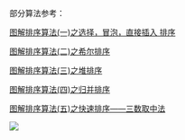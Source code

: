 部分算法参考：

[图解排序算法(一)之选择，冒泡，直接插入 排序](http://www.cnblogs.com/chengxiao/p/6103002.html)

[图解排序算法(二)之希尔排序](https://www.cnblogs.com/chengxiao/p/6104371.html)

[图解排序算法(三)之堆排序](http://www.cnblogs.com/chengxiao/p/6129630.html)

[图解排序算法(四)之归并排序](http://www.cnblogs.com/chengxiao/p/6194356.html)

[图解排序算法(五)之快速排序——三数取中法](http://www.cnblogs.com/chengxiao/p/6262208.html)

![](https://github.com/Nixum/Java-Note/raw/master/Note/picture/sort_info.png)

